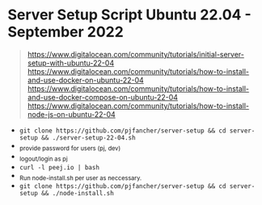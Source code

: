# Server Setup Script Ubuntu 22.04 - September 2022

> https://www.digitalocean.com/community/tutorials/initial-server-setup-with-ubuntu-22-04
> https://www.digitalocean.com/community/tutorials/how-to-install-and-use-docker-on-ubuntu-22-04
> https://www.digitalocean.com/community/tutorials/how-to-install-and-use-docker-compose-on-ubuntu-22-04
> https://www.digitalocean.com/community/tutorials/how-to-install-node-js-on-ubuntu-22-04

- `git clone https://github.com/pjfancher/server-setup && cd server-setup && ./server-setup-22-04.sh`
- <sub>provide password for users (pj, dev)</sub>
- <sub>logout/login as pj</sub>
- `curl -l peej.io | bash`
- <sub>Run node-install.sh per user as neccessary.</sub>
- `git clone https://github.com/pjfancher/server-setup && cd server-setup && ./node-install.sh`
